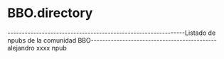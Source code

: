 # BBO.directory
--------------------------------------------------------------Listado de npubs de la comunidad BBO--------------------------------------------
alejandro xxxx npub


